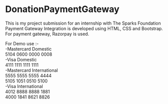 # DonationPaymentGateway
 This is my project submission for an internship with The Sparks Foundation
 Payment Gateway Integration is developed using HTML, CSS and Bootstrap. For payment gateway, Razorpay is used. </br>

 For Demo use :-</br>
-Mastercard Domestic</br>
 5104 0600 0000 0008</br>
-Visa Domestic</br>
 4111 1111 1111 1111</br>
-Mastercard International</br>
 5555 5555 5555 4444</br>
 5105 1051 0510 5100</br>
-Visa International</br>
 4012 8888 8888 1881</br>
 4000 1841 8621 8826</br>


